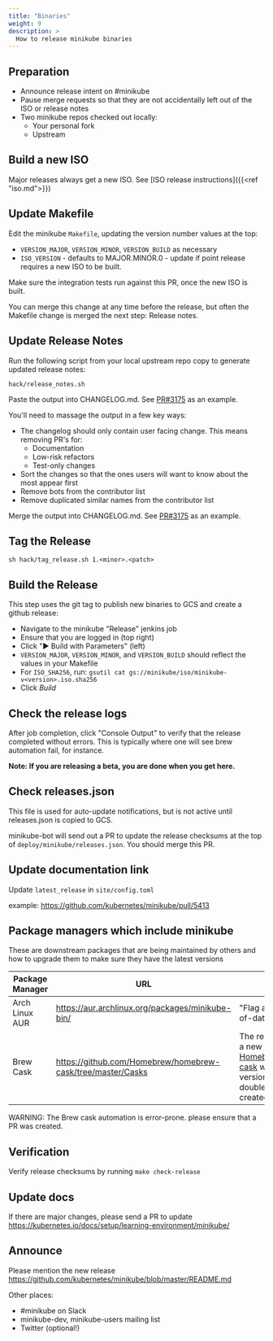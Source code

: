 ```yaml
---
title: "Binaries"
weight: 9
description: >
  How to release minikube binaries
---
```


## Preparation

* Announce release intent on #minikube
* Pause merge requests so that they are not accidentally left out of the ISO or release notes
* Two minikube repos checked out locally:
  * Your personal fork
  * Upstream  

## Build a new ISO

Major releases always get a new ISO. See [ISO release instructions]({{<ref "iso.md">}})

## Update Makefile

Edit the minikube `Makefile`, updating the version number values at the top:

* `VERSION_MAJOR`, `VERSION_MINOR`, `VERSION_BUILD` as necessary
* `ISO_VERSION` - defaults to MAJOR.MINOR.0 - update if point release requires a new ISO to be built.

Make sure the integration tests run against this PR, once the new ISO is built. 

You can merge this change at any time before the release, but often the Makefile change is merged the next step: Release notes.

## Update Release Notes

Run the following script from your local upstream repo copy to generate updated release notes:

```shell
hack/release_notes.sh
```

Paste the output into CHANGELOG.md. See [PR#3175](https://github.com/kubernetes/minikube/pull/3175) as an example. 

You'll need to massage the output in a few key ways:

- The changelog should only contain user facing change. This means removing PR's for:
  - Documentation
  - Low-risk refactors
  - Test-only changes 
- Sort the changes so that the ones users will want to know about the most appear first
- Remove bots from the contributor list
- Remove duplicated similar names from the contributor list

Merge the output into CHANGELOG.md. See [PR#3175](https://github.com/kubernetes/minikube/pull/3175) as an example. 

## Tag the Release

```shell
sh hack/tag_release.sh 1.<minor>.<patch>
```

## Build the Release

This step uses the git tag to publish new binaries to GCS and create a github release:

* Navigate to the minikube "Release" jenkins job
* Ensure that you are logged in (top right)
* Click "▶️ Build with Parameters" (left)
* `VERSION_MAJOR`, `VERSION_MINOR`, and `VERSION_BUILD` should reflect the values in your Makefile
* For `ISO_SHA256`, run: `gsutil cat gs://minikube/iso/minikube-v<version>.iso.sha256`
* Click *Build*

## Check the release logs

After job completion, click "Console Output" to verify that the release completed without errors. This is typically where one will see brew automation fail, for instance.

**Note: If you are releasing a beta, you are done when you get here.**

## Check releases.json

This file is used for auto-update notifications, but is not active until releases.json is copied to GCS.

minikube-bot will send out a PR to update the release checksums at the top of `deploy/minikube/releases.json`. You should merge this PR.

## Update documentation link

Update `latest_release` in `site/config.toml`

example: https://github.com/kubernetes/minikube/pull/5413

## Package managers which include minikube

These are downstream packages that are being maintained by others and how to upgrade them to make sure they have the latest versions

| Package Manager | URL                                                                       | TODO                                                                                                                                                                        |
| --------------- | ------------------------------------------------------------------------- | --------------------------------------------------------------------------------------------------------------------------------------------------------------------------- |
| Arch Linux AUR  | <https://aur.archlinux.org/packages/minikube-bin/>                        | "Flag as package out-of-date"                                                                                                                                               |
| Brew Cask       | <https://github.com/Homebrew/homebrew-cask/tree/master/Casks> | The release job creates a new PR in [Homebrew/homebrew-cask](https://github.com/Homebrew/homebrew-cask) with an updated version and SHA256, double check that it's created. |

WARNING: The Brew cask automation is error-prone. please ensure that a PR was created.

## Verification

Verify release checksums by running `make check-release`

## Update docs

If there are major changes, please send a PR to update <https://kubernetes.io/docs/setup/learning-environment/minikube/>

## Announce

Please mention the new release https://github.com/kubernetes/minikube/blob/master/README.md

Other places:

- #minikube on Slack
- minikube-dev, minikube-users mailing list
- Twitter (optional!)
